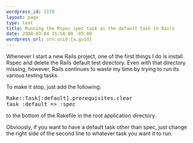 ```yaml
--- 
wordpress_id: 1170
layout: page
type: text
title: Running the Rspec spec task as the default task in Rails
date: 2008-03-04 15:54:00 -05:00
wordpress_url: urn:uuid:{a.guid}
---
```

<p>Whenever I start a new Rails project, one of the first things I do is install Rspec and delete the Rails default test directory.  Even with that directory missing, however, Rails continues to waste my time by trying to run its various testing tasks.</p>

<p>To make it stop, just add the following:</p>

<pre>Rake::Task[:default].prerequisites.clear
task :default => :spec</pre>

<p>to the bottom of the Rakefile in the root application directory. </p>

<p>Obviously, if you want to have a default task other than spec, just change the right side of the second line to whatever task you want it to run.</p>
